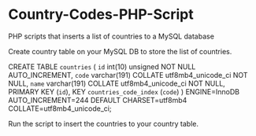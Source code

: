# Country-Codes-PHP-Script
PHP scripts that inserts a list of countries to a MySQL database

Create country table on your MySQL DB to store the list of countries.

CREATE TABLE `countries` (
 `id` int(10) unsigned NOT NULL AUTO_INCREMENT,
 `code` varchar(191) COLLATE utf8mb4_unicode_ci NOT NULL,
 `name` varchar(191) COLLATE utf8mb4_unicode_ci NOT NULL,
 PRIMARY KEY (`id`),
 KEY `countries_code_index` (`code`)
) ENGINE=InnoDB AUTO_INCREMENT=244 DEFAULT CHARSET=utf8mb4 COLLATE=utf8mb4_unicode_ci;

Run the script to insert the countries to your country table.
